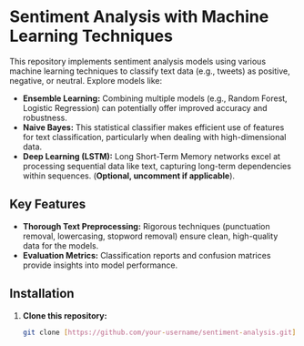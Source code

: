# Sentiment Analysis with Machine Learning Techniques

This repository implements sentiment analysis models using various machine learning techniques to classify text data (e.g., tweets) as positive, negative, or neutral. Explore models like:

- **Ensemble Learning:** Combining multiple models (e.g., Random Forest, Logistic Regression) can potentially offer improved accuracy and robustness.
- **Naive Bayes:** This statistical classifier makes efficient use of features for text classification, particularly when dealing with high-dimensional data.
- **Deep Learning (LSTM):** Long Short-Term Memory networks excel at processing sequential data like text, capturing long-term dependencies within sequences. (**Optional, uncomment if applicable**).

## Key Features

- **Thorough Text Preprocessing:** Rigorous techniques (punctuation removal, lowercasing, stopword removal) ensure clean, high-quality data for the models.
- **Evaluation Metrics:** Classification reports and confusion matrices provide insights into model performance.

## Installation

1. **Clone this repository:**

   ```bash
   git clone [https://github.com/your-username/sentiment-analysis.git](https://github.com/your-username/sentiment-analysis.git)
